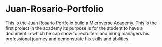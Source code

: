 # Juan-Rosario-Portfolio
This is the Juan Rosario Portfolio build a Microverse Academy. This is the first project in the academy its purpose is for the student to have a document in which he can show to recruiters and hiring managers his professional journey and demonstrate his skills and abilities.
